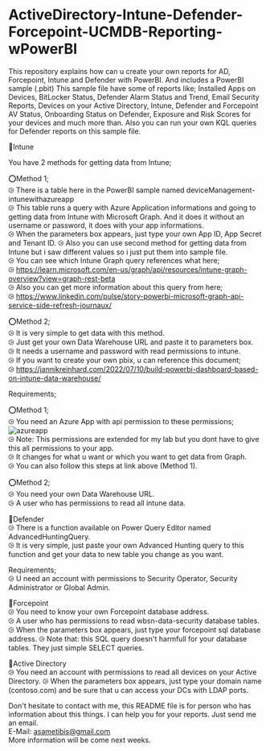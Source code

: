 # ActiveDirectory-Intune-Defender-Forcepoint-UCMDB-Reporting-wPowerBI
This repository explains how can u create your own reports for AD, Forcepoint, Intune and Defender with PowerBI. And includes a PowerBI sample (.pbit)
This sample file have some of reports like;
Installed Apps on Devices, BitLocker Status, Defender Alarm Status and Trend, Email Security Reports, Devices on your Active Directory, Intune, Defender and Forcepoint
AV Status, Onboarding Status on Defender, Exposure and Risk Scores for your devices and much more than. Also you can run your own KQL queries for Defender reports on this sample file.


🎯Intune

You have 2 methods for getting data from Intune; <br />

⭕Method 1; <br />
          ⧁ There is a table here in the PowerBI sample named deviceManagement-intunewithazureapp<br />
          ⧁ This table runs a query with Azure Application informations and going to getting data from Intune with Microsoft Graph. And it does it without an username or password, it does with your app informations.<br />
          ⧁ When the parameters box appears, just type your own App ID, App Secret and Tenant ID.
          ⧁ Also you can use second method for getting data from Intune but i saw different values so i just put them into sample file.<br />
          ⧁ You can see which Intune Graph query references what here;<br />
          ⧁ https://learn.microsoft.com/en-us/graph/api/resources/intune-graph-overview?view=graph-rest-beta<br />
          ⧁ Also you can get more information about this query from here;<br />
          ⧁ https://www.linkedin.com/pulse/story-powerbi-microsoft-graph-api-service-side-refresh-journaux/<br />
           
⭕Method 2;<br />
          ⧁ It is very simple to get data with this method.<br />
          ⧁ Just get your own Data Warehouse URL and paste it to parameters box.<br />
          ⧁ It needs a username and password with read permissions to intune. <br />
          ⧁ If you want to create your own pbix, u can reference this document;<br />
          ⧁ https://jannikreinhard.com/2022/07/10/build-powerbi-dashboard-based-on-intune-data-warehouse/ <br />
           
Requirements;<br />

⭕Method 1;<br />
          ⧁ You need an Azure App with api permission to these permissions;<br />
            ![azureapp](https://user-images.githubusercontent.com/100233276/203585136-1f3ec6dc-e1fa-455a-9251-f5df5ddf660b.PNG)<br />
          ⧁ Note: This permissions are extended for my lab but you dont have to give this all permissions to your app. <br />
          ⧁ It changes for what u want or which you want to get data from Graph. <br />
          ⧁ You can also follow this steps at link above (Method 1). <br />

⭕Method 2;<br />
          ⧁ You need your own Data Warehouse URL. <br />
          ⧁ A user who has permissions to read all intune data. <br />
          
🎯Defender <br/>
          ⧁ There is a function available on Power Query Editor named AdvancedHuntingQuery.<br />
          ⧁ It is very simple, just paste your own Advanced Hunting query to this function and get your data to new table you change as you want.<br />


Requirements; <br />
          ⧁ U need an account with permissions to Security Operator, Security Administrator or Global Admin. <br />
          
🎯Forcepoint <br/>
          ⧁ You need to know your own Forcepoint database address. <br />
          ⧁ A user who has permissions to read wbsn-data-security database tables. <br />
          ⧁ When the parameters box appears, just type your forcepoint sql database address.
          ⧁ Note that: this SQL query doesn't harmfull for your database tables. They just simple SELECT queries.
          
🎯Active Directory <br/>
          ⧁ You need an account with permissions to read all devices on your Active Directory.
          ⧁ When the parameters box appears, just type your domain name (contoso.com) and be sure that u can access your DCs with LDAP ports. 

Don't hesitate to contact with me, this README file is for person who has information about this things. I can help you for your reports. Just send me an email.  <br />
E-Mail: asametibis@gmail.com  <br />
More information will be come next weeks.
